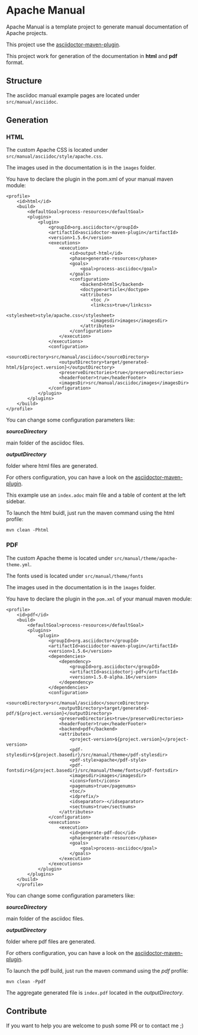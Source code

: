 # Apache Manual

Apache Manual is a template project to generate manual documentation of Apache projects.

This project use the [asciidoctor-maven-plugin](https://github.com/asciidoctor/asciidoctor-maven-plugin).

This project work for generation of the documentation in **html** and **pdf** format.

## Structure

The asciidoc manual example pages are located under `src/manual/asciidoc`.

## Generation

### HTML

The custom Apache CSS is located under `src/manual/asciidoc/style/apache.css`.

The images used in the documentation is in the `ìmages` folder.

You have to declare the plugin in the pom.xml of your manual maven module:

```
<profile>
    <id>html</id>
    <build>
        <defaultGoal>process-resources</defaultGoal>
        <plugins>
            <plugin>
                <groupId>org.asciidoctor</groupId>
                <artifactId>asciidoctor-maven-plugin</artifactId>
                <version>1.5.6</version>
                <executions>
                    <execution>
                        <id>output-html</id>
                        <phase>generate-resources</phase>
                        <goals>
                            <goal>process-asciidoc</goal>
                        </goals>
                        <configuration>
                            <backend>html5</backend>
                            <doctype>article</doctype>
                            <attributes>
                                <toc />
                                <linkcss>true</linkcss>
                                <stylesheet>style/apache.css</stylesheet>
                                <imagesdir>images</imagesdir>
                            </attributes>
                        </configuration>
                    </execution>
                </executions>
                <configuration>
                    <sourceDirectory>src/manual/asciidoc</sourceDirectory>
                    <outputDirectory>target/generated-html/${project.version}</outputDirectory>
                    <preserveDirectories>true</preserveDirectories>
                    <headerFooter>true</headerFooter>
                    <imagesDir>src/manual/asciidoc/images</imagesDir>
                </configuration>
            </plugin>
        </plugins>
    </build>
</profile>
```

You can change some configuration parameters like:

***sourceDirectory***

main folder of the asciidoc files.

***outputDirectory***

folder where html files are generated.

For others configuration, you can have a look on the [asciidoctor-maven-plugin](https://github.com/asciidoctor/asciidoctor-maven-plugin).

This example use an `index.adoc` main file and a table of content at the left sidebar. 

To launch the html buidl, just run the maven command using the html profile:

```
mvn clean -Phtml
```

### PDF

The custom Apache theme is located under `src/manual/theme/apache-theme.yml`.

The fonts used is located under `src/manual/theme/fonts`

The images used in the documentation is in the `ìmages` folder.

You have to declare the plugin in the `pom.xml` of your manual maven module:

```
<profile>
    <id>pdf</id>
    <build>
        <defaultGoal>process-resources</defaultGoal>
        <plugins>
            <plugin>
                <groupId>org.asciidoctor</groupId>
                <artifactId>asciidoctor-maven-plugin</artifactId>
                <version>1.5.6</version>
                <dependencies>
                    <dependency>
                        <groupId>org.asciidoctor</groupId>
                        <artifactId>asciidoctorj-pdf</artifactId>
                        <version>1.5.0-alpha.16</version>
                    </dependency>
                </dependencies>
                <configuration>
                    <sourceDirectory>src/manual/asciidoc</sourceDirectory>
                    <outputDirectory>target/generated-pdf/${project.version}</outputDirectory>
                    <preserveDirectories>true</preserveDirectories>
                    <headerFooter>true</headerFooter>
                    <backend>pdf</backend>
                    <attributes>
                        <project-version>${project.version}</project-version>
                        <pdf-stylesdir>${project.basedir}/src/manual/theme</pdf-stylesdir>
                        <pdf-style>apache</pdf-style>
                        <pdf-fontsdir>${project.basedir}/src/manual/theme/fonts</pdf-fontsdir>
                        <imagesdir>images</imagesdir>
                        <icons>font</icons>
                        <pagenums>true</pagenums>
                        <toc/>
                        <idprefix/>
                        <idseparator>-</idseparator>
                        <sectnums>true</sectnums>
                    </attributes>
                </configuration>
                <executions>
                    <execution>
                        <id>generate-pdf-doc</id>
                        <phase>generate-resources</phase>
                        <goals>
                            <goal>process-asciidoc</goal>
                        </goals>
                    </execution>
                </executions>
            </plugin>
        </plugins>
    </build>
    </profile>
```

You can change some configuration parameters like:

***sourceDirectory***

main folder of the asciidoc files.

***outputDirectory***

folder where pdf files are generated.

For others configuration, you can have a look on the [asciidoctor-maven-plugin](https://github.com/asciidoctor/asciidoctor-maven-plugin).

To launch the pdf build, just run the maven command using the *pdf* profile:

```
mvn clean -Ppdf
```

The aggregate generated file is `index.pdf` located in the *outputDirectory*.

## Contribute

If you want to help you are welcome to push some PR or to contact me ;)